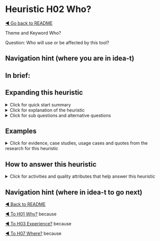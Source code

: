 # Heuristic H02 Who?

[◄ Go back to README](../README.md)

Theme and Keyword Who?

Question: Who will use or be affected by this tool?

## Navigation hint (where you are in idea-t)

## In brief:


## Expanding this heuristic
<details close>
  <summary>Click for quick start summary
  </summary> 

some words of summary

</details>

<details close>
  <summary>Click for explanation of the heuristic
  </summary> 

some words of explanation

</details>

<details close>
  
  <summary>Click for sub questions and alternative questions
  </summary> 

### Sub questions and alternative questions

### Role-based alternative questions



### Not? 
Who not? 

- Who does not need this tool?
- Who won't use it?
- Who won't be affected by it?

### Else?
Who else?



</details>

## Examples

<details close>
  
  <summary>Click for evidence, case studies, usage cases and quotes from the research for this heuristic
  </summary> 
  
### Usage cases

### Case studies examples

### Quotes from research participants


</details>

## How to answer this heuristic

<details close>
  
  <summary>Click for activities and quality attributes that help answer this heuristic
  </summary> 
  
### Activities
### Quality Attributes


</details>

## Navigation hint (where in idea-t to go next)

[◄ Back to README](../README.md)

[◄ To H01 Why?](H01-Why.md)  because

[◄ To H03 Experience?](H03-Experience.md)  because 

[◄ To H07 Where?](H07-Where.md)  because 
